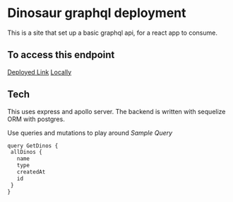 # Dinosaur graphql deployment

This is a site that set up a basic graphql api, for a react app to consume.

## To access this endpoint

 [Deployed Link](https://dino-api-graphql.herokuapp.com/)
 [Locally](http://localhost:4000)

## Tech
 This uses express and apollo server. The backend is written with sequelize ORM with postgres.

 Use queries and mutations to play around
 *Sample Query*

 ```js
 query GetDinos {
  allDinos {
    name
    type
    createdAt
    id
  }
}
```

